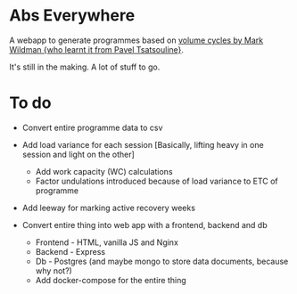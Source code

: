 # Abs Everywhere
A webapp to generate programmes based on [volume cycles by Mark Wildman {who learnt it from Pavel Tsatsouline}](https://www.youtube.com/watch?v=USIGc3yQD7g).

It's still in the making. A lot of stuff to go.

# To do
* Convert entire programme data to csv
* Add load variance for each session [Basically, lifting heavy in one session and light on the other]

   * Add work capacity (WC) calculations
   * Factor undulations introduced because of load variance to ETC of programme
* Add leeway for marking active recovery weeks
* Convert entire thing into web app with a frontend, backend and db

   * Frontend - HTML, vanilla JS and Nginx
   * Backend - Express
   * Db - Postgres (and maybe mongo to store data documents, because why not?)
   * Add docker-compose for the entire thing

